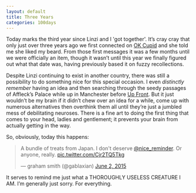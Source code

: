 ```yaml
---
layout: default
title: Three Years
categories: 100days
---
```


Today marks the third year since Linzi and I 'got together'. It’s cray cray that only just over three years ago we first connected on [OK Cupid](https://www.okcupid.com/) and she told me she liked my beard. From those first messages it was a few months until we were officially an item, though it wasn’t until this year we finally figured out what that date was, having previously based it on fuzzy recollections.

Despite Linzi continuing to exist in another country, there was still a possibility to do something nice for this special occasion. I even _distinctly remember_ having an idea and then searching through the seedy passages of Affleck’s Palace while up in Manchester before [Up Front](/2015/05/20/up-front-2015.html). But it just wouldn’t be my brain if it didn’t chew over an idea for a while, come up with numerous alternatives then overthink them all until they’re just a jumbled mess of debilitating neuroses. There is a fine art to doing the first thing that comes to your head, ladies and gentlement; it prevents your brain from actually getting in the way.

So, obviously, today this happens:

<blockquote class="twitter-tweet" lang="en"><p lang="en" dir="ltr">A bundle of treats from Japan. I don&#39;t deserve <a href="https://twitter.com/nice_reminder">@nice_reminder</a>. Or anyone, really. <a href="http://t.co/Cjr2TQ5Tkg">pic.twitter.com/Cjr2TQ5Tkg</a></p>&mdash; graham smith (@gablaxian) <a href="https://twitter.com/gablaxian/status/605710468146180096">June 2, 2015</a></blockquote>
<script async src="//platform.twitter.com/widgets.js" charset="utf-8"></script>

It serves to remind me just what a THOROUGHLY USELESS CREATURE I AM. I’m generally just sorry. For everything.
